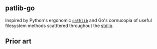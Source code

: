 ## patlib-go

Inspired by Python's ergonomic [`pathlib`][python-pathlib] and Go's cornucopia of useful filesystem methods scatttered throughout the <abbr title="Standard library">stdlib</abbr>.

## Prior art
<!--
https://pkg.go.dev/github.com/chigopher/pathlib: structs
https://pkg.go.dev/github.com/gershwinlabs/pathlib: spicy string
-->


[python-pathlib]: https://docs.python.org/3/library/pathlib.html
